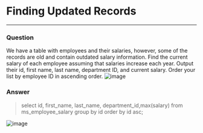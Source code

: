 # Finding Updated Records

---

### Question

We have a table with employees and their salaries, however, some of the records are old and contain outdated salary information. Find the current salary of each employee assuming that salaries increase each year. Output their id, first name, last name, department ID, and current salary. Order your list by employee ID in ascending order.
![image](https://user-images.githubusercontent.com/50389985/227092381-16b53196-9963-4a2d-b001-cf6e3bdcf490.png)

### Answer

>select id, first_name, last_name, department_id,max(salary)
>from ms_employee_salary
>group by id
>order by id asc;

![image](https://user-images.githubusercontent.com/50389985/227092419-b97d9170-566a-441a-b49b-b67bc5976a72.png)
